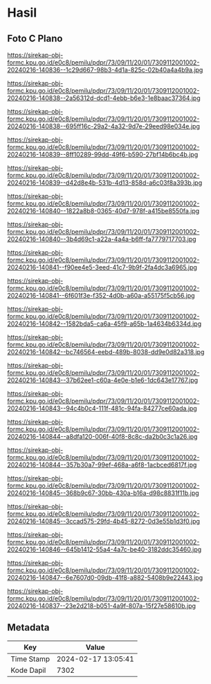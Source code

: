 # Hasil

## Foto C Plano

https://sirekap-obj-formc.kpu.go.id/e0c8/pemilu/pdpr/73/09/11/20/01/7309112001002-20240216-140836--1c29d667-98b3-4d1a-825c-02b40a4a4b9a.jpg

https://sirekap-obj-formc.kpu.go.id/e0c8/pemilu/pdpr/73/09/11/20/01/7309112001002-20240216-140838--2a56312d-dcd1-4ebb-b6e3-1e8baac37364.jpg

https://sirekap-obj-formc.kpu.go.id/e0c8/pemilu/pdpr/73/09/11/20/01/7309112001002-20240216-140838--695ff16c-29a2-4a32-9d7e-29eed98e034e.jpg

https://sirekap-obj-formc.kpu.go.id/e0c8/pemilu/pdpr/73/09/11/20/01/7309112001002-20240216-140839--8ff10289-99dd-49f6-b590-27bf14b6bc4b.jpg

https://sirekap-obj-formc.kpu.go.id/e0c8/pemilu/pdpr/73/09/11/20/01/7309112001002-20240216-140839--d42d8e4b-531b-4d13-858d-a6c03f8a393b.jpg

https://sirekap-obj-formc.kpu.go.id/e0c8/pemilu/pdpr/73/09/11/20/01/7309112001002-20240216-140840--1822a8b8-0365-40d7-978f-a415be8550fa.jpg

https://sirekap-obj-formc.kpu.go.id/e0c8/pemilu/pdpr/73/09/11/20/01/7309112001002-20240216-140840--3b4d69c1-a22a-4a4a-b6ff-fa7779717703.jpg

https://sirekap-obj-formc.kpu.go.id/e0c8/pemilu/pdpr/73/09/11/20/01/7309112001002-20240216-140841--f90ee4e5-3eed-41c7-9b9f-2fa4dc3a6965.jpg

https://sirekap-obj-formc.kpu.go.id/e0c8/pemilu/pdpr/73/09/11/20/01/7309112001002-20240216-140841--6f601f3e-f352-4d0b-a60a-a55175f5cb56.jpg

https://sirekap-obj-formc.kpu.go.id/e0c8/pemilu/pdpr/73/09/11/20/01/7309112001002-20240216-140842--1582bda5-ca6a-45f9-a65b-1a4634b6334d.jpg

https://sirekap-obj-formc.kpu.go.id/e0c8/pemilu/pdpr/73/09/11/20/01/7309112001002-20240216-140842--bc746564-eebd-489b-8038-dd9e0d82a318.jpg

https://sirekap-obj-formc.kpu.go.id/e0c8/pemilu/pdpr/73/09/11/20/01/7309112001002-20240216-140843--37b62ee1-c60a-4e0e-b1e6-1dc643e17767.jpg

https://sirekap-obj-formc.kpu.go.id/e0c8/pemilu/pdpr/73/09/11/20/01/7309112001002-20240216-140843--94c4b0c4-111f-481c-94fa-84277ce60ada.jpg

https://sirekap-obj-formc.kpu.go.id/e0c8/pemilu/pdpr/73/09/11/20/01/7309112001002-20240216-140844--a8dfa120-006f-40f8-8c8c-da2b0c3c1a26.jpg

https://sirekap-obj-formc.kpu.go.id/e0c8/pemilu/pdpr/73/09/11/20/01/7309112001002-20240216-140844--357b30a7-99ef-468a-a6f8-1acbced6817f.jpg

https://sirekap-obj-formc.kpu.go.id/e0c8/pemilu/pdpr/73/09/11/20/01/7309112001002-20240216-140845--368b9c67-30bb-430a-b16a-d98c8831f11b.jpg

https://sirekap-obj-formc.kpu.go.id/e0c8/pemilu/pdpr/73/09/11/20/01/7309112001002-20240216-140845--3ccad575-29fd-4b45-8272-0d3e55b1d3f0.jpg

https://sirekap-obj-formc.kpu.go.id/e0c8/pemilu/pdpr/73/09/11/20/01/7309112001002-20240216-140846--645b1412-55a4-4a7c-be40-3182ddc35460.jpg

https://sirekap-obj-formc.kpu.go.id/e0c8/pemilu/pdpr/73/09/11/20/01/7309112001002-20240216-140847--6e7607d0-09db-41f8-a882-5408b9e22443.jpg

https://sirekap-obj-formc.kpu.go.id/e0c8/pemilu/pdpr/73/09/11/20/01/7309112001002-20240216-140837--23e2d218-b051-4a9f-807a-15f27e58610b.jpg


## Metadata

| Key        | Value               |
| ---------- | ------------------- |
| Time Stamp | 2024-02-17 13:05:41 |
| Kode Dapil | 7302                |



